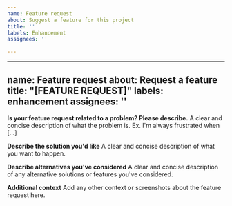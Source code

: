 ```yaml
---
name: Feature request
about: Suggest a feature for this project
title: ''
labels: Enhancement
assignees: ''

---
```


---
name: Feature request
about: Request a feature
title: "[FEATURE REQUEST]"
labels: enhancement
assignees: ''
---

**Is your feature request related to a problem? Please describe.**
A clear and concise description of what the problem is. Ex. I'm always frustrated when [...]

**Describe the solution you'd like**
A clear and concise description of what you want to happen.

**Describe alternatives you've considered**
A clear and concise description of any alternative solutions or features you've considered.

**Additional context**
Add any other context or screenshots about the feature request here.
